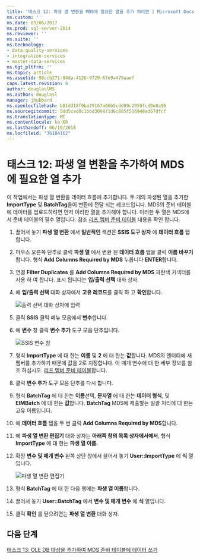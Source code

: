 ```yaml
---
title: '태스크 12: 파생 열 변환을 MDS에 필요한 열을 추가 하려면 | Microsoft Docs'
ms.custom: ''
ms.date: 03/06/2017
ms.prod: sql-server-2014
ms.reviewer: ''
ms.suite: ''
ms.technology:
- data-quality-services
- integration-services
- master-data-services
ms.tgt_pltfrm: ''
ms.topic: article
ms.assetid: 98ccb271-04da-4126-9729-67e9a479aaef
caps.latest.revision: 6
author: douglaslMS
ms.author: douglasl
manager: jhubbard
ms.openlocfilehash: b81dd18f0ba79167a66b5cdd09c2059fcd0e0a96
ms.sourcegitcommit: 5dd5cad0c1bbd308471d6c885f516948ad67dfcf
ms.translationtype: MT
ms.contentlocale: ko-KR
ms.lasthandoff: 06/19/2018
ms.locfileid: "36184162"
---
```

# <a name="task-12-adding-derived-column-transform-to-add-columns-required-by-mds"></a>태스크 12: 파생 열 변환을 추가하여 MDS에 필요한 열 추가
  이 작업에서는 파생 열 변환을 데이터 흐름에 추가합니다. 두 개의 파생된 열을 추가한 **ImportType** 및 **BatchTag**을이 변환에 전달 되는 레코드입니다. MDS의 준비 테이블에 데이터를 업로드하려면 먼저 이러한 열을 추가해야 합니다. 이러한 두 열은 MDS에서 준비 테이블의 필수 열입니다. 참조 [리프 멤버 준비 테이블](http://msdn.microsoft.com/library/ee633854.aspx) 내용을 확인 합니다.  
  
1.  끌어서 놓기 **파생 열 변환** 에서 **일반적인** 섹션은 **SSIS 도구 상자** 에 **데이터 흐름** 탭 합니다.  
  
2.  마우스 오른쪽 단추로 클릭 **파생 열** 에서 변환 된 **데이터 흐름** 탭을 클릭 **이름 바꾸기**합니다. 형식 **Add Columns Required by MDS** 누릅니다 **ENTER**합니다.  
  
3.  연결 **Filter Duplicates** 를 **Add Columns Required by MDS** 파란색 커넥터를 사용 하 여 합니다. 표시 됩니다는 **입/출력 선택** 대화 상자.  
  
4.  에 **입/출력 선택** 대화 상자에서 **고유 레코드**를 클릭 하 고 **확인**합니다.  
  
     ![출력 선택 대화 상자에 입력](../../2014/tutorials/media/et-addingdcttoaddcolumnsrequiredbymds-01.jpg "출력 선택 대화 상자를 입력 합니다.")  
  
5.  클릭 **SSIS** 클릭 메뉴 모음에서 **변수**합니다.  
  
6.  에 **변수** 창 클릭 **변수 추가** 도구 모음 단추입니다.  
  
     ![SSIS 변수 창](../../2014/tutorials/media/et-addingdcttoaddcolumnsrequiredbymds-02.jpg "SSIS 변수 창")  
  
7.  형식 **ImportType** 에 대 한는 **이름** 및 **2** 에 대 한는 **값**합니다. MDS의 엔터티에 새 멤버를 추가하기 때문에 값을 2로 지정합니다. 이 매개 변수에 대 한 세부 정보를 참조 하십시오. [리프 멤버 준비 테이블](http://msdn.microsoft.com/library/ee633854.aspx)합니다.  
  
8.  클릭 **변수 추가** 도구 모음 단추를 다시 합니다.  
  
9. 형식 **BatchTag** 에 대 한는 **이름**선택, **문자열** 에 대 한는 **데이터 형식**, 및 **EIMBatch** 에 대 한는 **값**합니다. **BatchTag** MDS에 제출할는 일괄 처리에 대 한는 고유 이름입니다.  
  
10. 에 **데이터 흐름** 탭을 두 번 클릭 **Add Columns Required by MDS**합니다.  
  
11. 에 **파생 열 변환 편집기** 대화 상자는 **아래쪽 창의 목록 상자에서에서**, 형식 **ImportType** 에 대 한는 **파생 열 이름**.  
  
12. 확장 **변수 및 매개 변수** 왼쪽 상단 창에서 끌어서 놓기 **User::ImportType** 에 **식** 열입니다.  
  
     ![파생 열 변환 편집기](../../2014/tutorials/media/et-addingdcttoaddcolumnsrequiredbymds-03.jpg "파생 열 변환 편집기")  
  
13. 형식 **BatchTag** 에 대 한 다음 행에는 **파생 열 이름**합니다.  
  
14. 끌어서 놓기 **User::BatchTag** 에서 **변수 및 매개 변수** 에 **식** 열입니다.  
  
15. 클릭 **확인** 를 닫으려면는 **파생 열 변환** 대화 상자.  
  
## <a name="next-step"></a>다음 단계  
 [태스크 13: OLE DB 대상을 추가하여 MDS 준비 테이블에 데이터 쓰기](../../2014/tutorials/task-13-adding-ole-db-destination-to-write-data-to-mds-staging-table.md)  
  
  